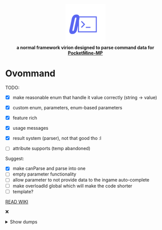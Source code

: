 <p align="center">
<a href="https://github.com/GalaxyGamesMC/Ovommand"><picture>
  <source media="(prefers-color-scheme: dark)" srcset="https://raw.githubusercontent.com/idumpster/image/main/ovommand/white/ovommand_white.svg" width="125" height="125">
  <source media="(prefers-color-scheme: light)" srcset="https://raw.githubusercontent.com/idumpster/image/main/ovommand/black/ovommand_black.svg" width="125" height="125">
  <img alt="ovo_logo" src="https://raw.githubusercontent.com/idumpster/image/main/ovommand/blue/ovommand_blue.svg" width="125" height="125">
</picture></a><br>
<b>a normal framework virion designed to parse command data for <a href="https://github.com/pmmp/PocketMine-MP">PocketMine-MP</a></b>
</p>

# Ovommand
TODO:
- [x] make reasonable enum that handle it value correctly (string -> value)
- [x] custom enum, parameters, enum-based parameters
- [x] feature rich
- [x] usage messages
- [x] result system (parser), not that good tho :l
- [ ] attribute supports (temp abandoned)


Suggest:
- [x] make canParse and parse into one
- [ ] empty parameter functionality
- [ ] allow parameter to not provide data to the ingame auto-complete
- [ ] make overloadId global which will make the code shorter
- [ ] template?

[READ WIKI](https://github.com/GalaxyGamesMC/Ovommand/wiki)

:x:

<details> <summary>Show dumps</summary>

## A. Standard prototype
### 1. Commando structure
```php
class FirstSubCommand extends BaseSubCommand{
    public function prepare() {
        $this->addParameter(0, new IntParameter("coin"));
        $this->addParameter(1, new IntParameter("etc"));
    }
}

class TestCommand extend BaseCommand{
    public function prepare() {
        $this->addSubCommand(new FirstSubCommand(...));
    }
    // normal Commando command structure
}
```

## B. Attribute prototype:
Use Attributes to add metadata to Command, such as Overloads, Permissions, CommandEnum, etc
### 1. Parameter:
```php
#[CommandAttribute(
	null,
	'see',
	new Parameter('level', DefaultEnums::ONLINE_PLAYER)
)]
#[CommandAttribute(
	'level.cmd.op',
	'manager',
	'add'
)]
class AttributeCommand extend Command{
    // normal pmmp command structure
}
```
### 2. Nested parameter:
```php
#[CommandAttribute(
    null, //permission
    "hello", // descriptions
    new NestedParameter(parent: "hello", parameters: ["world", "me"])
)]
class AttributeCommand extend Command{
    // normal pmmp command structure
}
```
### 3. Other ideas
- More CommandAttribute type for adding more metadata
- Binding metadata to standard API

## C. THIS IS A SKID
1. [sky-min/CommandHelper](https://github.com/sky-min/CommandHelper)
2. [CortexPE/Commando](https://github.com/CortexPE/Commando)
3. [GalaxyGamesMC/libcommand](https://github.com/GalaxyGamesMC/libcommand)

<br><p align="center">
<strong>We are making a server!</strong><br>
<a href="https://thegalaxype.com">
<img alt="ovo_logo" src="https://avatars.githubusercontent.com/u/95261113?s=200&v=4" width="50" height="50">
</a><br>
<sub>Stay tuned for more!!</sub>
<a href="https://discord.gg/Ew7d7tBBPb"><sub>Discord!</sub></a>
</p>

</details>